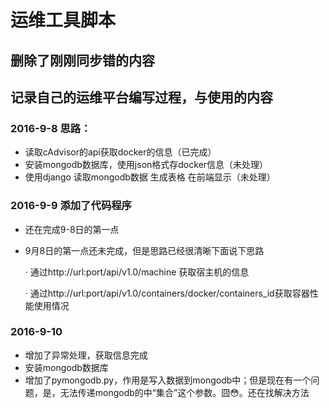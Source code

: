 # 运维工具脚本
## 删除了刚刚同步错的内容
## 记录自己的运维平台编写过程，与使用的内容
### 2016-9-8 思路： 
 - 读取cAdvisor的api获取docker的信息（已完成）
 - 安装mongodb数据库，使用json格式存docker信息（未处理）
 - 使用django 读取mongodb数据 生成表格 在前端显示（未处理）

### 2016-9-9 添加了代码程序
 - 还在完成9-8日的第一点
 - 9月8日的第一点还未完成，但是思路已经很清晰下面说下思路
 
 	· 通过http://url:port/api/v1.0/machine 获取宿主机的信息

 	· 通过http://url:port/api/v1.0/containers/docker/containers_id获取容器性能使用情况

### 2016-9-10
 - 增加了异常处理，获取信息完成
 - 安装mongodb数据库
 - 增加了pymongodb.py，作用是写入数据到mongodb中；但是现在有一个问题，是，无法传递mongodb的中“集合”这个参数。囧😳。还在找解决方法